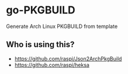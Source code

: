 # go-PKGBUILD

Generate Arch Linux PKGBUILD from template

## Who is using this?
* https://github.com/raspi/Json2ArchPkgBuild
* https://github.com/raspi/heksa
